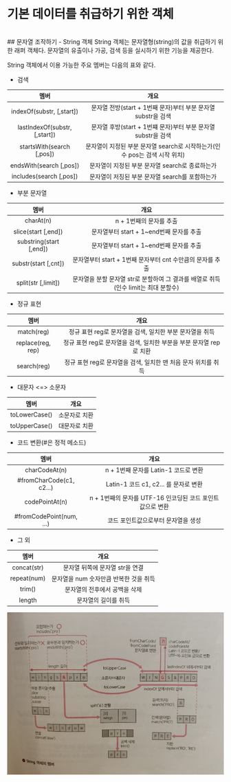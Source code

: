 # 기본 데이터를 취급하기 위한 객체

<br/>
## 문자열 조작하기 - String 객체
String 객체는 문자열형(string)의 값을 취급하기 위한 래퍼 객체다. 문자열의 유출이나 가공, 검색 등을 실시하기 위한 기능을 제공한다.

String 객체에서 이용 가능한 주요 멤버는 다음의 표와 같다.

* 검색

|멤버|개요|
|:---:|:---:|
|indexOf(substr, [,start])| 문자열 전방(start + 1번째 문자)부터 부분 문자열 substr을 검색 |
|lastIndexOf(substr, [,start])| 문자열 후방(start + 1번쨰 문자)부터 부분 문자열 substr을 검색 |
|startsWith(search [,pos])| 문자열이 지정된 부분 문자열 search로 시작하는가(인수 pos는 검색 시작 위치) |
|endsWith(search [,pos])| 문자열이 지정된 부분 문자열 search로 종료하는가 |
|includes(search [,pos])| 문자열이 저징된 부분 문자열 search를 포함하는가 |

* 부분 문자열

|멤버|개요|
|:---:|:---:|
|charAt(n)| n + 1번째의 문자를 추출 |
|slice(start [,end])| 문자열부터 start + 1~end번째 문자를 추출 |
|substring(start [,end])| 문자열부터 start + 1~end번째 문자를 추출 |
|substr(start [,cnt])| 문자열부터 start + 1번째 문자부터 cnt 수만큼의 문자를 추출 |
|split(str [,limit])| 문자열을 분할 문자열 str로 분할하여 그 결과를 배열로 취득(인수 limit는 최대 분할수)|

* 정규 표현

|멤버|개요|
|:---:|:---:|
|match(reg)| 정규 표현 reg로 문자열을 검색, 일치한 부분 문자열을 취득 |
|replace(reg, rep)| 정규 표현 reg로 문자열을 검색, 일치한 부분을 부분 문자열 rep로 치환 |
|search(reg)| 정규 표현 reg로 문자열을 검색, 일치한 맨 처음 문자 위치를 취득 |

* 대문자 <=> 소문자

|멤버|개요|
|:---:|:---:|
|toLowerCase()| 소문자로 치환 |
|toUpperCase()| 대문자로 치환 |

* 코드 변환(#은 정적 메소드)

|멤버|개요|
|:---:|:---:|
|charCodeAt(n)| n + 1번째 문자를 Latin-1 코드로 변환 |
| #fromCharCode(c1, c2...)| Latin-1 코드 c1, c2... 를 문자로 변환 |
|codePointAt(n)| n + 1번째의 문자를 UTF-16 인코딩된 코드 포인트값으로 변환 |
| #fromCodePoint(num, ...)| 코드 포인트값으로부터 문자열을 생성 |

* 그 외

|멤버|개요|
|:---:|:---:|
|concat(str)| 문자열 뒤쪽에 문자열 str을 연결 |
|repeat(num)| 문자열을 num 숫자만큼 반복한 것을 취득 |
|trim()| 문자열의 전후에서 공백을 삭제 |
|length| 문자열의 길이를 취득 |

![Open in browser](./img/strings.jpeg)